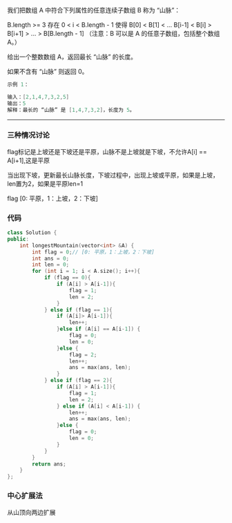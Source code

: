 我们把数组 A 中符合下列属性的任意连续子数组 B 称为 “山脉”：

B.length >= 3
存在 0 < i < B.length - 1 使得 B[0] < B[1] < ... B[i-1] < B[i] > B[i+1] > ... > B[B.length - 1]
（注意：B 可以是 A 的任意子数组，包括整个数组 A。）

给出一个整数数组 A，返回最长 “山脉” 的长度。

如果不含有 “山脉” 则返回 0。

```cpp
示例 1：

输入：[2,1,4,7,3,2,5]
输出：5
解释：最长的 “山脉” 是 [1,4,7,3,2]，长度为 5。
```

---

### 三种情况讨论

flag标记是上坡还是下坡还是平原，山脉不是上坡就是下坡，不允许A[i] == A[i+1],这是平原

当出现下坡，更新最长山脉长度，下坡过程中，出现上坡或平原，如果是上坡，len置为2，如果是平原len=1

flag [0: 平原，1：上坡，2：下坡]

### 代码

```cpp
class Solution {
public:
    int longestMountain(vector<int> &A) {
        int flag = 0;// [0: 平原，1：上坡，2：下坡]
        int ans = 0;
        int len = 0;
        for (int i = 1; i < A.size(); i++){
            if (flag == 0){
                if (A[i] > A[i-1]){
                    flag = 1;
                    len = 2;
                }
            } else if (flag == 1){
                if (A[i]> A[i-1]){
                    len++;
                }else if (A[i] == A[i-1]) {
                    flag = 0;
                    len = 0;
                }else {
                    flag = 2;
                    len++;
                    ans = max(ans, len);
                }
            } else if (flag == 2){
                if (A[i] > A[i-1]){
                    flag = 1;
                    len = 2;
                } else if (A[i] < A[i-1]) {
                    len++;
                    ans = max(ans, len);
                }else {
                    flag = 0;
                    len = 0;
                }
            }
        }
        return ans;
    }
};
```


### 中心扩展法

从山顶向两边扩展

